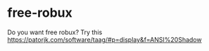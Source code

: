 # free-robux
Do you want free robux? Try this
https://patorjk.com/software/taag/#p=display&f=ANSI%20Shadow
